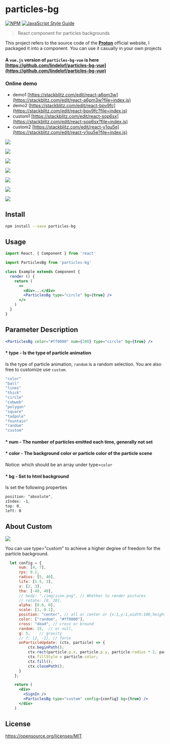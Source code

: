 # particles-bg

[![NPM](https://img.shields.io/npm/v/particles-bg.svg)](https://www.npmjs.com/package/particles-bg) [![JavaScript Style Guide](https://img.shields.io/badge/code_style-standard-brightgreen.svg)](https://standardjs.com)

> React component for particles backgrounds

This project refers to the source code of the [__Proton__](https://github.com/a-jie/Proton) official website, I packaged it into a component. You can use it casually in your own projects

#### A `vue.js` version of `particles-bg-vue` is here [https://github.com/lindelof/particles-bg-vue](https://github.com/lindelof/particles-bg-vue)

### Online demo
* demo1 [https://stackblitz.com/edit/react-a6pm3w](https://stackblitz.com/edit/react-a6pm3w?file=index.js)
* demo2 [https://stackblitz.com/edit/react-bpv9fc](https://stackblitz.com/edit/react-bpv9fc?file=index.js)
* custom1 [https://stackblitz.com/edit/react-sop6sx](https://stackblitz.com/edit/react-sop6sx?file=index.js)
* custom2 [https://stackblitz.com/edit/react-v1ou5e](https://stackblitz.com/edit/react-v1ou5e?file=index.js)

![](https://github.com/lindelof/particles-bg/blob/master/image/01.jpg?raw=true)

![](https://github.com/lindelof/particles-bg/blob/master/image/02.jpg?raw=true)

![](https://github.com/lindelof/particles-bg/blob/master/image/03.jpg?raw=true)

![](https://github.com/lindelof/particles-bg/blob/master/image/04.jpg?raw=true)

![](https://github.com/lindelof/particles-bg/blob/master/image/05.jpg?raw=true)

![](https://github.com/lindelof/particles-bg/blob/master/image/06.jpg?raw=true)

![](https://github.com/lindelof/particles-bg/blob/master/image/07.jpg?raw=true)

## Install

```bash
npm install --save particles-bg
```

## Usage

```jsx
import React, { Component } from 'react'

import ParticlesBg from 'particles-bg'

class Example extends Component {
  render () {
    return (
      <>
        <div>...</div>
        <ParticlesBg type="circle" bg={true} />
      </>
    )
  }
}
```

## Parameter Description
```jsx
<ParticlesBg color="#ff0000" num={200} type="circle" bg={true} />
```
#### * type - Is the type of particle animation
Is the type of particle animation, `random` is a random selection. You are also free to customize use `custom`.

```js
"color"
"ball"
"lines"
"thick"
"circle"
"cobweb"
"polygon"
"square"
"tadpole"
"fountain"
"random"
"custom"
```

#### * num - The number of particles emitted each time, generally not set

#### * color - The background color or particle color of the particle scene
Notice: which should be an array under type=`color`

#### * bg - Set to html background
Is set the following properties
```css
position: "absolute",
zIndex: -1,
top: 0,
left: 0
```

## About Custom

![](https://github.com/lindelof/particles-bg/blob/master/image/08.jpg?raw=true)

You can use type="custom" to achieve a higher degree of freedom for the particle background.

```jsx
  let config = {
      num: [4, 7],
      rps: 0.1,
      radius: [5, 40],
      life: [1.5, 3],
      v: [2, 3],
      tha: [-40, 40],
      // body: "./img/icon.png", // Whether to render pictures
      // rotate: [0, 20],
      alpha: [0.6, 0],
      scale: [1, 0.1],
      position: "center", // all or center or {x:1,y:1,width:100,height:100}
      color: ["random", "#ff0000"],
      cross: "dead", // cross or bround
      random: 15,  // or null,
      g: 5,    // gravity
      // f: [2, -1], // force
      onParticleUpdate: (ctx, particle) => {
          ctx.beginPath();
          ctx.rect(particle.p.x, particle.p.y, particle.radius * 2, particle.radius * 2);
          ctx.fillStyle = particle.color;
          ctx.fill();
          ctx.closePath();
      }
    };

    return (
      <div>
        <SignIn />
        <ParticlesBg type="custom" config={config} bg={true} />
      </div>
    )
```

## License

https://opensource.org/licenses/MIT
